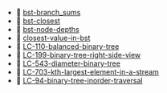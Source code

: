 * 📄 [bst-branch_sums](bst-branch_sums.md)
* 📄 [bst-closest](bst-closest.md)
* 📄 [bst-node-depths](bst-node-depths.md)
* 📄 [closest-value-in-bst](closest-value-in-bst.md)
* 📄 [LC-110-balanced-binary-tree](LC-110-balanced-binary-tree.md)
* 📄 [LC-199-binary-tree-right-side-view](LC-199-binary-tree-right-side-view.md)
* 📄 [LC-543-diameter-binary-tree](LC-543-diameter-binary-tree.md)
* 📄 [LC-703-kth-largest-element-in-a-stream](LC-703-kth-largest-element-in-a-stream.md)
* 📄 [LC-94-binary-tree-inorder-traversal](LC-94-binary-tree-inorder-traversal.md)
